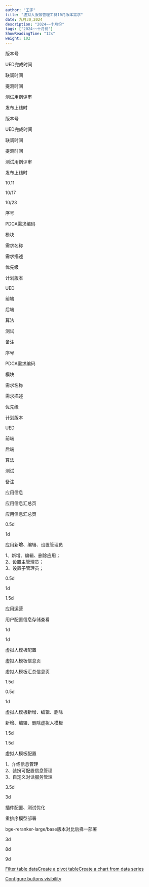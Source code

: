 ```yaml
---
author: "王宇"
title: "虚拟人服务管理工具10月版本需求"
date: 九月30,2024
description: "2024~~十月份"
tags: ["2024~~十月份"]
ShowReadingTime: "12s"
weight: 102
---
```

版本号

UED完成时间

联调时间

提测时间

测试用例评审

发布上线时

版本号

UED完成时间

联调时间

提测时间

测试用例评审

发布上线时

  

10.11

  

10/17

  

10/23

序号

PDCA需求编码

模块

需求名称

需求描述

优先级

计划版本

UED

前端

后端

算法

测试

备注

序号

PDCA需求编码

模块

需求名称

需求描述

优先级

计划版本

UED

前端

后端

算法

测试

备注

  

  

应用信息

应用信息汇总页

应用信息汇总页

  

  

  

0.5d

1d

  

  

  

  

  

  

应用新增、编辑、设置管理员

1、新增、编辑、删除应用；  
2、设置主管理员；  
3、设置子管理员；

  

  

0.5d

1d

1.5d

  

  

  

  

  

  

应用运营

用户配置信息存储查看

  

  

  

1d

1d

  

  

  

  

  

虚拟人模板配置

虚拟人模板信息页

虚拟人模板汇总信息页

  

  

1.5d

0.5d

1d

  

  

  

  

  

  

虚拟人模板新增、编辑、删除

新增、编辑、删除虚拟人模板

  

  

  

1.5d

1.5d

  

  

  

  

  

  

虚拟人模板配置

1、介绍信息管理  
2、装扮可配置信息管理  
3、自定义对话服务管理

  

  

  

3.5d

3d

  

  

  

  

  

插件配置、测试优化

重排序模型部署

bge-reranker-large/base版本对比后择一部署

  

  

  

  

  

  

  

  

  

  

  

  

  

  

  

3d

8d

9d

  

  

  

  

  

  

  

  

  

  

  

  

  

  

  

  

  

  

  

  

  

  

  

  

  

  

  

  

  

  

  

  

  

  

  

  

  

  

  

  

  

  

  

[Filter table data](#)[Create a pivot table](#)[Create a chart from data series](#)

[Configure buttons visibility](/users/tfac-settings.action)